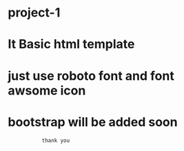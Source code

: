 # project-1

# It Basic html template 

# just use roboto font and font awsome icon

# bootstrap will be added soon
               thank you
